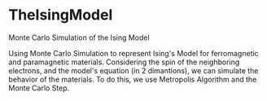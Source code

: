 # TheIsingModel
Monte Carlo Simulation of the Ising Model

Using Monte Carlo Simulation to represent Ising's Model for ferromagnetic and paramagnetic materials. Considering the spin of the neighboring electrons, and the model's equation (in 2 dimantions), we can simulate the behavior of the materials. To do this, we use Metropolis Algorithm and the Monte Carlo Step.
